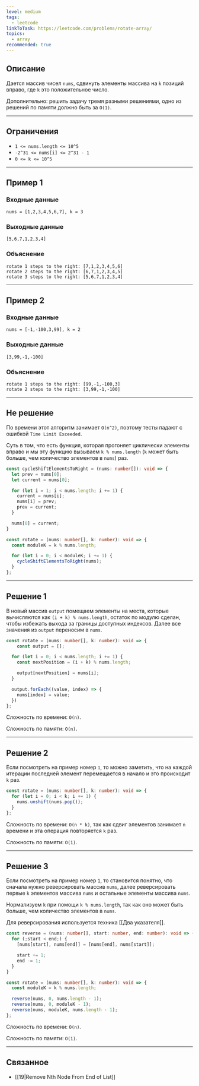 ```yaml
---
level: medium
tags:
  - leetcode
linkToTask: https://leetcode.com/problems/rotate-array/
topics:
  - array
recommended: true
---
```

## Описание

Дается массив чисел `nums`, сдвинуть элементы массива на `k` позиций вправо, где `k` это положительное число. 

Дополнительно: решить задачу тремя разными решениями, одно из решений по памяти должно быть за `O(1)`.

---
## Ограничения

- `1 <= nums.length <= 10^5`
- `-2^31 <= nums[i] <= 2^31 - 1`
- `0 <= k <= 10^5`

---
## Пример 1

### Входные данные

```
nums = [1,2,3,4,5,6,7], k = 3
```
### Выходные данные

```
[5,6,7,1,2,3,4]
```
### Объяснение

```
rotate 1 steps to the right: [7,1,2,3,4,5,6]
rotate 2 steps to the right: [6,7,1,2,3,4,5]
rotate 3 steps to the right: [5,6,7,1,2,3,4]
```

---
## Пример 2

### Входные данные

```
nums = [-1,-100,3,99], k = 2
```
### Выходные данные

```
[3,99,-1,-100]
```
### Объяснение

```
rotate 1 steps to the right: [99,-1,-100,3]
rotate 2 steps to the right: [3,99,-1,-100]
```

---
## Не решение

По времени этот алгоритм занимает `O(n^2)`, поэтому тесты падают с ошибкой `Time Limit Exceeded`.

Суть в том, что есть функция, которая прогоняет циклически элементы вправо и мы эту функцию вызываем `k % nums.length` (`k` может быть больше, чем количество элементов в `nums`) раз.

```typescript
const cycleShiftElementsToRight = (nums: number[]): void => {
  let prev = nums[0];
  let current = nums[0];

  for (let i = 1; i < nums.length; i += 1) {
    current = nums[i];
    nums[i] = prev;
    prev = current;
  }

  nums[0] = current;
}

const rotate = (nums: number[], k: number): void => {
  const moduleK = k % nums.length;

  for (let i = 0; i < moduleK; i += 1) {
    cycleShiftElementsToRight(nums);
  }
};
```

---
## Решение 1

В новый массив `output` помещаем элементы на места, которые вычисляются как `(i + k) % nums.length`, остаток по модулю сделан, чтобы избежать выхода за границы доступных индексов. Далее все значения из `output` переносим в `nums`.

```typescript
const rotate = (nums: number[], k: number): void => {
	const output = [];

  for (let i = 0; i < nums.length; i += 1) {
    const nextPosition = (i + k) % nums.length;

    output[nextPosition] = nums[i];
  }

  output.forEach((value, index) => {
    nums[index] = value;
  })
};
```

Сложность по времени: `O(n)`.

Сложность по памяти: `O(n)`.

---
## Решение 2

Если посмотреть на пример номер `1`, то можно заметить, что на каждой итерации последней элемент перемещается в начало и это происходит `k` раз.

```typescript
const rotate = (nums: number[], k: number): void => {
  for (let i = 0; i < k; i += 1) {
    nums.unshift(nums.pop());
  }
};
```

Сложность по времени: `O(n * k)`, так как сдвиг элементов занимает `n` времени и эта операция повторяется `k` раз. 

Сложность по памяти: `O(1)`.

---
## Решение 3

Если посмотреть на пример номер `1`, то становится понятно, что сначала нужно реверсировать массив `nums`, далее реверсировать первые `k` элементов массива `nums` и остальные элементы массива `nums`.

Нормализуем `k` при помощи `k % nums.length`, так как оно может быть больше, чем количество элементов в `nums`.

Для реверсирования используется техника [[Два указателя]].

```typescript
const reverse = (nums: number[], start: number, end: number): void => {
  for (;start < end;) {
    [nums[start], nums[end]] = [nums[end], nums[start]];

    start += 1;
    end -= 1;
  }
}

const rotate = (nums: number[], k: number): void => {
  const moduleK = k % nums.length;

  reverse(nums, 0, nums.length - 1);
  reverse(nums, 0, moduleK - 1);
  reverse(nums, moduleK, nums.length - 1);
};
```

Сложность по времени: `O(n)`.

Сложность по памяти: `O(1)`.

---
## Связанное

- [[19|Remove Nth Node From End of List]]